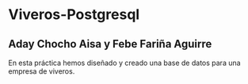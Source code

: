 # Viveros-Postgresql

## Aday Chocho Aisa y Febe Fariña Aguirre

En esta práctica hemos diseñado y creado una base de datos para una empresa de viveros. 
